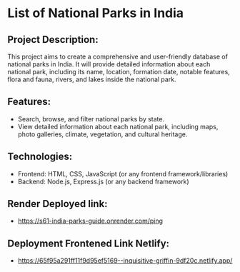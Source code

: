 # List of National Parks in India

## Project Description:
This project aims to create a comprehensive and user-friendly database of national parks in India. It will provide detailed information about each national park, including its name, location, formation date, notable features, flora and fauna, rivers, and lakes inside the national park.

## Features:
- Search, browse, and filter national parks by state.
- View detailed information about each national park, including maps, photo galleries, climate, vegetation, and cultural heritage.

## Technologies:
- Frontend: HTML, CSS, JavaScript (or any frontend framework/libraries)
- Backend: Node.js, Express.js (or any backend framework)

## Render Deployed link: 

- <https://s61-india-parks-guide.onrender.com/ping>

## Deployment Frontened Link Netlify:

- <https://65f95a291ff11f9d95ef5169--inquisitive-griffin-9df20c.netlify.app/>